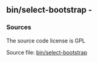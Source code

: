## bin/select-bootstrap -


### Sources
<a href="#sources"></a>
The source code license is GPL

Source file: [bin/select-bootstrap](/bin/select-bootstrap)

